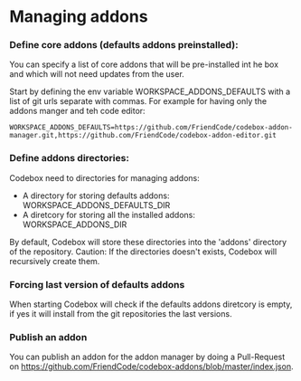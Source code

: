# Managing addons

### Define core addons (defaults addons preinstalled):

You can specify a list of core addons that will be pre-installed int he box and which will not need updates from the user.

Start by defining the env variable WORKSPACE_ADDONS_DEFAULTS with a list of git urls separate with commas. For example for having only the addons manger and teh code editor:

```
WORKSPACE_ADDONS_DEFAULTS=https://github.com/FriendCode/codebox-addon-manager.git,https://github.com/FriendCode/codebox-addon-editor.git
```

### Define addons directories:

Codebox need to directories for managing addons:

* A directory for storing defaults addons: WORKSPACE_ADDONS_DEFAULTS_DIR
* A diretcory for storing all the installed addons: WORKSPACE_ADDONS_DIR

By default, Codebox will store these directories into the 'addons' directory of the repository.
Caution: If the directories doesn't exists, Codebox will recursively create them.

### Forcing last version of defaults addons

When starting Codebox will check if the defaults addons diretcory is empty, if yes it will install from the git repositories the last versions.

### Publish an addon

You can publish an addon for the addon manager by doing a Pull-Request on https://github.com/FriendCode/codebox-addons/blob/master/index.json.
